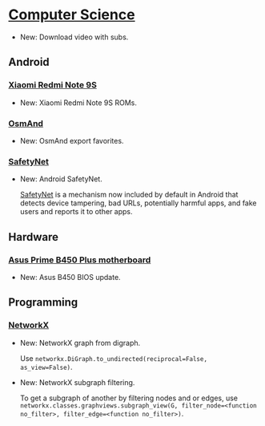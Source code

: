 # [Computer Science](youtube-dl.md)

* New: Download video with subs.

## Android

### [Xiaomi Redmi Note 9S](curtana.md)

* New: Xiaomi Redmi Note 9S ROMs.

### [OsmAnd](osmand.md)

* New: OsmAnd export favorites.

### [SafetyNet](safetynet.md)

* New: Android SafetyNet.

    [SafetyNet](https://developer.android.com/training/safetynet) is a mechanism
    now included by default in Android that detects device tampering, bad URLs,
    potentially harmful apps, and fake users and reports it to other apps.
    

## Hardware

### [Asus Prime B450 Plus motherboard](asus_prime_b450_plus.md)

* New: Asus B450 BIOS update.

## Programming

### [NetworkX](networkx.md)

* New: NetworkX graph from digraph.

    Use `networkx.DiGraph.to_undirected(reciprocal=False, as_view=False)`.
    

* New: NetworkX subgraph filtering.

    To get a subgraph of another by filtering nodes and or edges, use
    `networkx.classes.graphviews.subgraph_view(G, filter_node=<function no_filter>, filter_edge=<function no_filter>)`.